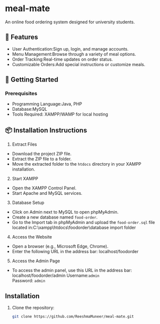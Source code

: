 # meal-mate
An online food ordering system designed for university students.

## 🌟 Features
- User Authentication:Sign up, login, and manage accounts.  
- Menu Management:Browse through a variety of meal options.  
- Order Tracking:Real-time updates on order status.  
- Customizable Orders:Add special instructions or customize meals.  

## 🚀 Getting Started

### Prerequisites
- Programming Language:Java, PHP
- Database:MySQL
- Tools Required: XAMPP/WAMP for local hosting

## 📦 Installation Instructions  

 1. Extract Files  
- Download the project ZIP file.  
- Extract the ZIP file to a folder.  
- Move the extracted folder to the `htdocs` directory in your XAMPP installation.

2. Start XAMPP  
- Open the XAMPP Control Panel.  
- Start Apache and MySQL services.  

 3. Database Setup  
- Click on Admin next to MySQL to open phpMyAdmin.  
- Create a new database named `food-order`.  
- Go to the Import tab in phpMyAdmin and upload the `food-order.sql` file located in:C:\xampp\htdocs\foodorder\database import folder


 4. Access the Website  
- Open a browser (e.g., Microsoft Edge, Chrome).  
- Enter the following URL in the address bar: localhost/foodorder

  
 5. Access the Admin Page  
- To access the admin panel, use this URL in the address bar:  localhost/foodorder/admin
  Username:`admin`  
  Password: `admin`
  
## Installation
1. Clone the repository:  
   ```bash
   git clone https://github.com/ReeshmaMuneer/meal-mate.git



